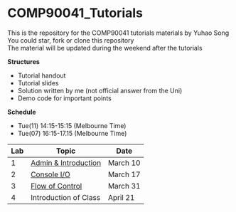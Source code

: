 # COMP90041_Tutorials
This is the repository for the COMP90041 tutorials materials by Yuhao Song  
You could star, fork or clone this repository  
The material will be updated during the weekend after the tutorials  

**Structures**
  * Tutorial handout
  * Tutorial slides
  * Solution written by me (not official answer from the Uni)
  * Demo code for important points

**Schedule**
  * Tue(11) 14:15-15:15 (Melbourne Time)
  * Tue(07) 16:15-17.15 (Melbourne Time)
  
| Lab | Topic                 | Date     |
|-----|-----------------------|----------|
| 1   | [Admin & Introduction](https://github.com/Beaconsyh08/COMP90041_Programming_and_Software_Development_Tutorials_2020SEM1/tree/master/Lab1_W2)  | March 10 |
| 2   | [Console I/O](https://github.com/Beaconsyh08/COMP90041_Programming_and_Software_Development_Tutorials_2020SEM1/tree/master/Lab2_W3)  | March 17 |
| 3   | [Flow of Control](https://github.com/Beaconsyh08/COMP90041_Programming_and_Software_Development_Tutorials_2020SEM1/tree/master/Lab3_W4)  | March 31 |
| 4   | Introduction of Class | April 21 |
